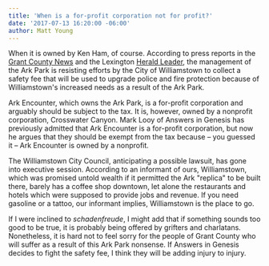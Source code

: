```yaml
---
title: 'When is a for-profit corporation not for profit?'
date: '2017-07-13 16:20:00 -06:00'
author: Matt Young
---
```


When it is owned by Ken Ham, of course. According to press reports in the <a href="http://www.grantky.com/content/will-council-goes-executive-session-discuss-ark-encounter-safety-fee">Grant County News</a> and the Lexington <a href="http://www.kentucky.com/news/state/article161002339.html">Herald Leader</a>, the management of the Ark Park is resisting efforts by the City of Williamstown to collect a safety fee that will be used to upgrade police and fire protection because of Williamstown's increased needs as a result of the Ark Park.

Ark Encounter, which owns the Ark Park, is a for-profit corporation and arguably should be subject to the tax. It is, however, owned by a nonprofit corporation, Crosswater Canyon. Mark Looy of Answers in Genesis has previously admitted that Ark Encounter is a for-profit corporation, but now he argues that they should be exempt from the tax because &ndash; you guessed it &ndash; Ark Encounter is owned by a nonprofit.

The Williamstown City Council, anticipating a possible lawsuit, has gone into executive session. According to an informant of ours, Williamstown, which was promised untold wealth if it permitted the Ark "replica" to be built there, barely has a coffee shop downtown, let alone the restaurants and hotels which were supposed to provide jobs and revenue. If you need gasoline or a tattoo, our informant implies, Williamstown is the place to go.

If I were inclined to <i>schadenfreude</i>, I might add that if something sounds too good to be true, it is probably being offered by grifters and charlatans. Nonetheless, it is hard not to feel sorry for the people of Grant County who will suffer as a result of this Ark Park nonsense. If Answers in Genesis decides to fight the safety fee, I think they will be adding injury to injury.

